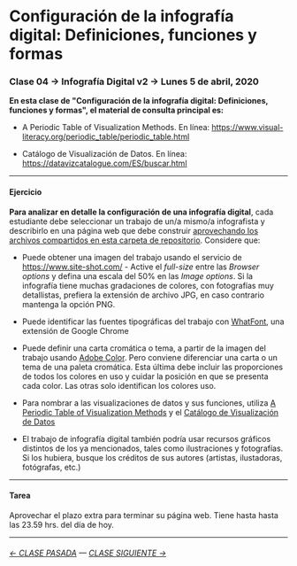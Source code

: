 # Configuración de la infografía digital: Definiciones, funciones y formas

### Clase 04 → Infografía Digital v2 → Lunes 5 de abril, 2020
 
**En esta clase de "Configuración de la infografía digital: Definiciones, funciones y formas", el material de consulta principal es:**

- A Periodic Table of Visualization Methods. En línea: https://www.visual-literacy.org/periodic_table/periodic_table.html

- Catálogo de Visualización de Datos. En línea: https://datavizcatalogue.com/ES/buscar.html

- - - - - - - 

#### Ejercicio

**Para analizar en detalle la configuración de una infografía digital**, cada estudiante debe seleccionar un trabajo de un/a mismo/a infografista y describirlo en una página web que debe construir [aprovechando los archivos compartidos en esta carpeta de repositorio](https://profesorfaco.github.io/dno075-2021-1/clase-04/). Considere que:

- Puede obtener una imagen del trabajo usando el servicio de https://www.site-shot.com/ - Active el *full-size* entre las *Browser options* y defina una escala del 50% en las *Image options*. Si la infografía tiene muchas gradaciones de colores, con fotografías muy detallistas, prefiera la extensión de archivo JPG, en caso contrario mantenga la opción PNG. 

- Puede identificar las fuentes tipográficas del trabajo con [WhatFont](https://chrome.google.com/webstore/detail/whatfont/jabopobgcpjmedljpbcaablpmlmfcogm), una extensión de Google Chrome

- Puede definir una carta cromática o tema, a partir de la imagen del trabajo usando [Adobe Color](https://color.adobe.com/es/create/image). Pero conviene diferenciar una carta o un tema de una paleta cromática. Esta última debe incluir las proporciones de todos los colores en uso y cuidar la posición en que se presenta cada color. Las otras solo identifican los colores uso.

- Para nombrar a las visualizaciones de datos y sus funciones, utiliza [A Periodic Table of Visualization Methods](https://www.visual-literacy.org/periodic_table/periodic_table.html) y el [Catálogo de Visualización de Datos](https://datavizcatalogue.com/ES/buscar.html)

- El trabajo de infografía digital también podría usar recursos gráficos distintos de los ya mencionados, tales como ilustraciones y fotografías. Si los hubiera, busque los créditos de sus autores (artistas, ilustadoras, fotógrafas, etc.)

- - - - - - - 

#### Tarea

Aprovechar el plazo extra para terminar su página web. Tiene hasta hasta las 23.59 hrs. del día de hoy.

- - - - - - - 

###### [← CLASE PASADA](https://github.com/profesorfaco/dno075-2021-1/tree/main/clase-03) — [CLASE SIGUIENTE →](https://github.com/profesorfaco/dno075-2021-1/tree/main/clase-05) 
